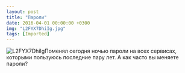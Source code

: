 ```yaml
---
layout: post
title: "Пароли"
date: 2016-04-01 00:00:00 +0300
img: "L2FYX7DhiIg.jpg"
tags: [Imported]
---
```


![L2FYX7DhiIg](/blog/assets/img/L2FYX7DhiIg.jpg)Поменял сегодня ночью пароли на всех сервисах, которыми пользуюсь последние пару лет. А как часто вы меняете пароли?